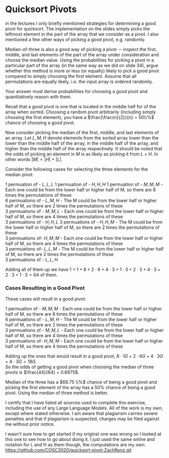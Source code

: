 # Quicksort Pivots

in the lectures I only briefly mentioned strategies for determining a good pivot
for quicksort. The implementation on the slides simply picks the leftmost
element in the part of the array that we consider as a pivot. I also mentioned a
few other ways of picking a good pivot, e.g. randomly.

Median-of-three is also a good way of picking a pivot -- inspect the first,
middle, and last elements of the part of the array under consideration and
choose the median value. Using the probabilities for picking a pivot in a
particular part of the array (in the same way as we did on slide 34), argue
whether this method is more or less (or equally) likely to pick a good pivot
compared to simply choosing the first element. Assume that all permutations are
equally likely, i.e. the input array is ordered randomly.

Your answer must derive probabilities for choosing a good pivot and
quantitatively reason with them.

Recall that a good pivot is one that is located in the middle half for of the array when sorted.
Choosing a random pivot arbitrarily (including simply choosing the first element), you have a $\frac{\frac{n}{2}}{n} = 50\\%$ chance of choosing a good pivot.

Now consider picking the median of the first, middle, and last elements of an array. Let $L,M,H$ denote elements from the sorted array lower than the lower than the middle half of the array, in the middle half of the array, and higher than the middle half of the array respectively.
It should be noted that the odds of picking an element in $M$ is as likely as picking it from $L + H$. In other words $|M| = |H| + |L|$.

Consider the following cases for selecting the three elements for the median pivot:

1 permuation of - $L, L, L$ 
1 permuation of - $H, H, H$
1 permuation of - $M, M, M$  - Each one could be from the lower half or higher half of M, so there are 8 times the permutations of these  
6 permuations of - $L, M, H$  - The M could be from the lower half or higher half of M, so there are 2 times the permutations of these  
3 permuations of - $M, M, L$  - Each one could be from the lower half or higher half of M, so there are 4 times the permutations of these  
3 permuations of - $H, H, L$
3 permuations of - $H, H, M$  - The M could be from the lower half or higher half of M, so there are 2 times the permutations of these  
3 permuations of- $H, M, M$  - Each one could be from the lower half or higher half of M, so there are 4 times the permutations of these  
3 permuations of- $L, L, M$  - The M could be from the lower half or higher half of M, so there are 2 times the permutations of these  
3 permuations of - $L, L, H$

Adding all of them up we have $1+1+8+2\cdot6+4\cdot3+1\cdot3+2\cdot3+4\cdot3+2\cdot3+1\cdot3 = 64$ of them. 

### Cases Resulting in a Good Pivot

These cases will result in a good pivot:

1 permuation of - $M, M, M$  - Each one could be from the lower half or higher half of M, so there are 8 times the permutations of these  
6 permuations of - $L, M, H$  - The M could be from the lower half or higher half of M, so there are 2 times the permutations of these  
3 permuations of - $M, M, L$  - Each one could be from the lower half or higher half of M, so there are 4 times the permutations of these   
3 permuations of- $H, M, M$  - Each one could be from the lower half or higher half of M, so there are 4 times the permutations of these 

Adding up the ones that would result in a good pivot, $8 \cdot 1G + 2 \cdot 6 G + 4 \cdot 3 G + 4 \cdot 3 G = 18 G$.  
So the odds of getting a good pivot when choosing the median of three pivots is $\frac{44}{64} = 0.6875$.

Median of the three has a $68.75 \\%$ chance of being a good pivot and picking the first element of the array has a $50\%$ chance of being a good pivot. Using the median of three method is better.

I certify that I have listed all sources used to complete this exercise, including the use of any Large Language Models. All of the work is my own, except where stated otherwise. I am aware that plagiarism carries severe penalties and that if plagiarism is suspected, charges may be filed against me without prior notice.

I wasn't sure how to get started if my original one was wrong so I looked at this one to see how to go about doing it. I just used the same online and notation for L and H as them though, the computations are my own. 
https://github.com/COSC3020/quicksort-pivot-ZachRenz.git

